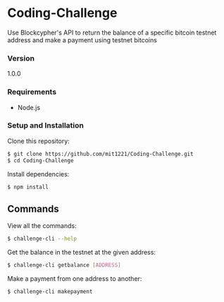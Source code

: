 # Coding-Challenge
Use Blockcypher's API to return the balance of a specific bitcoin testnet address and make a payment using testnet bitcoins

### Version
1.0.0

### Requirements
* Node.js

### Setup and Installation
Clone this repository:
```sh
$ git clone https://github.com/mit1221/Coding-Challenge.git
$ cd Coding-Challenge
```

Install dependencies:
```sh
$ npm install
```

## Commands
View all the commands:
```sh
$ challenge-cli --help
```

Get the balance in the testnet at the given address:
```sh
$ challenge-cli getbalance [ADDRESS]
```

Make a payment from one address to another:
```sh
$ challenge-cli makepayment
```